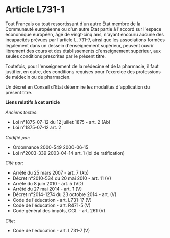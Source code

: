 # Article L731-1

Tout Français ou tout ressortissant d'un autre Etat membre de la Communauté européenne ou d'un autre Etat partie à l'accord
sur l'espace économique européen, âgé de vingt-cinq ans, n'ayant encouru aucune des incapacités prévues par l'article L.
731-7, ainsi que les associations formées légalement dans un dessein d'enseignement supérieur, peuvent ouvrir librement des
cours et des établissements d'enseignement supérieur, aux seules conditions prescrites par le présent titre.

Toutefois, pour l'enseignement de la médecine et de la pharmacie, il faut justifier, en outre, des conditions requises pour
l'exercice des professions de médecin ou de pharmacien.

Un décret en Conseil d'Etat détermine les modalités d'application du présent titre.

**Liens relatifs à cet article**

_Anciens textes_:

  - Loi n°1875-07-12 du 12 juillet 1875 - art. 2 (Ab)
  - Loi n°1875-07-12 art. 2

_Codifié par_:

  - Ordonnance 2000-549 2000-06-15
  - Loi n°2003-339 2003-04-14 art. 1 (loi de ratification)

_Cité par_:

  - Arrêté du 25 mars 2007 - art. 7 (Ab)
  - Décret n°2010-534 du 20 mai 2010 - art. 11 (V)
  - Arrêté du 8 juin 2010 - art. 5 (VD)
  - Arrêté du 27 mai 2014 - art. 1 (V)
  - Décret n°2014-1274 du 23 octobre 2014 - art. (V)
  - Code de l'éducation - art. L731-17 (V)
  - Code de l'éducation - art. R471-5 (V)
  - Code général des impôts, CGI. - art. 261 (V)

_Cite_:

  - Code de l'éducation - art. L731-7 (V)
